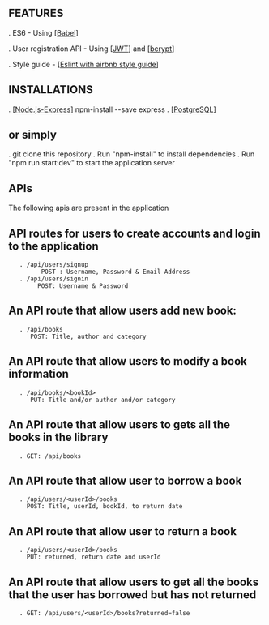 ## FEATURES
. ES6 - Using [[Babel](https://www.npmjs.com/package/babel)]

. User registration API - Using [[JWT](https://www.npmjs.com/package/jsonwebtoken)] and [[bcrypt](https://www.npmjs.com/package/bcrypt)]

. Style guide - [[Eslint with airbnb style guide](https://www.npmjs.com/package/eslint-config-airbnb)]

## INSTALLATIONS
. [[Node.js-Express](https://docs.npmjs.com/getting-started/installing-node)]
    npm-install --save express
. [[PostgreSQL](https://www.postgresql.org/download/)]
## or simply 
. git clone this repository
. Run "npm-install" to install dependencies
. Run "npm run start:dev" to start the application server

## APIs
The following apis are present in the application

 ## API routes for users to create accounts and login to the application
       . /api/users/signup
             POST : Username, Password & Email Address     
       . /api/users/signin
            POST: Username & Password
 ## An API route that allow users add new book: 
       . /api/books
          POST: Title, author and category
 ## An API route that allow users to modify a book information
       . /api/books/<bookId>
          PUT: Title and/or author and/or category
 ## An API route that allow users to gets all the books in the library
       . GET: /api/books
## An API route that allow user to borrow a book
       . /api/users/<userId>/books
         POST: Title, userId, bookId, to return date
## An API route that allow user to return a book
       . /api/users/<userId>/books
         PUT: returned, return date and userId
## An API route that allow users to get all the books that the user has borrowed but has not returned
       . GET: /api/users/<userId>/books?returned=false
